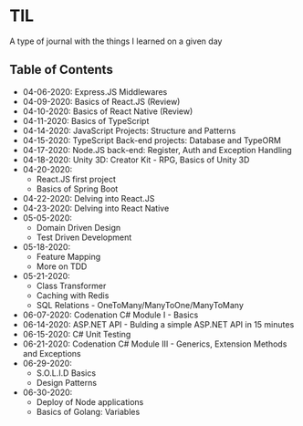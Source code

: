 # TIL

A type of journal with the things I learned on a given day

## Table of Contents

- 04-06-2020: Express.JS Middlewares
- 04-09-2020: Basics of React.JS (Review)
- 04-10-2020: Basics of React Native (Review)
- 04-11-2020: Basics of TypeScript
- 04-14-2020: JavaScript Projects: Structure and Patterns
- 04-15-2020: TypeScript Back-end projects: Database and TypeORM
- 04-17-2020: Node.JS back-end: Register, Auth and Exception Handling
- 04-18-2020: Unity 3D: Creator Kit - RPG, Basics of Unity 3D
- 04-20-2020:
  - React.JS first project
  - Basics of Spring Boot
- 04-22-2020: Delving into React.JS
- 04-23-2020: Delving into React Native
- 05-05-2020:
  - Domain Driven Design
  - Test Driven Development
- 05-18-2020:
  - Feature Mapping
  - More on TDD
- 05-21-2020:
  - Class Transformer
  - Caching with Redis
  - SQL Relations - OneToMany/ManyToOne/ManyToMany
- 06-07-2020: Codenation C# Module I - Basics
- 06-14-2020: ASP.NET API - Bulding a simple ASP.NET API in 15 minutes
- 06-15-2020: C# Unit Testing
- 06-21-2020: Codenation C# Module III - Generics, Extension Methods and Exceptions
- 06-29-2020:
  - S.O.L.I.D Basics
  - Design Patterns
- 06-30-2020:
  - Deploy of Node applications
  - Basics of Golang: Variables
